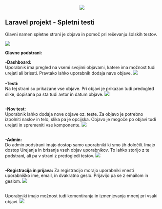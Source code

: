 <p align="center"><img src="https://laravel.com/assets/img/components/logo-laravel.svg"></p>

## Laravel projekt - Spletni testi

Glavni namen spletne strani je objava in pomoč pri reševanju šolskih testov.

<img src="https://i.imgur.com/F1i1YoR.png">

<b>Glavne podstrani:</b>
<br>

<b>-Dashboard:</b> <br>
Uporabnik ima pregled na vsemi svojimi objavami, katere ima možnost tudi urejati ali brisati. Pravtako lahko uporabnik dodaja nave objave.
<img src="https://i.imgur.com/QOgjE0U.png">
<br><br>
<b>-Testi:</b> <br>
Na tej strani so prikazane vse objave. Pri objavi je prikazan tudi predogled slike, dopisana pa sta tudi avtor in datum objave.
<img src="https://i.imgur.com/VRPmVfD.png">
<br><br>

<b>-Nov test:</b> <br>
Uporabnik lahko dodaja nove objave oz. teste. Za objavo je potrebno izpolniti naslov in telo, slika pa je opcijska. Objavo je mogoče po objavi tudi urejati in spremeniti vse komponente.
<img src="https://i.imgur.com/P80xZ0m.png">
<br><br>

<b>-Admin:</b> <br>
Do admin podstrani imajo dostop samo uporabniki ki smo jih določili. Imajo dostop Urejanja in brisanja vseh objav uporabnikov. To lahko storijo z te podstrani, ali pa v strani z predogledi testov.
<img src="https://i.imgur.com/rTSSCR3.png">
<br><br>

<b>-Registracija in prijava:</b>
Za registracijo morajo uporabniki vnesti uporabniško ime, email, in dvakratno geslo. Prijavijo pa se z emailom in geslom.
<img src="https://i.imgur.com/LPYBmaq.png">
<br><br>

Uporabniki imajo možnost tudi komentiranja in izmenjevanja mnenj pri vsaki objavi.
<img src="https://i.imgur.com/uOXfXWm.png">